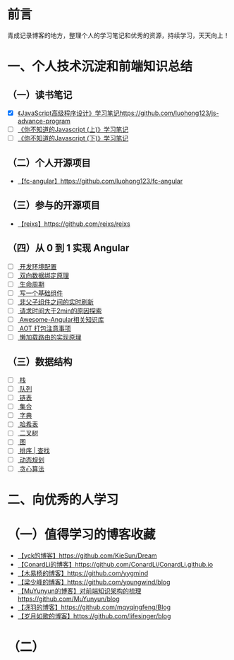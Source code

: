 

# 前言
青成记录博客的地方，整理个人的学习笔记和优秀的资源，持续学习，天天向上！
# 一、个人技术沉淀和前端知识总结
## （一）读书笔记
- [x] [《JavaScript高级程序设计》学习笔记](https://github.com/luohong123/js-advance-program)https://github.com/luohong123/js-advance-program
- [ ] [《你不知道的Javascript  (上)》学习笔记]()
- [ ] [《你不知道的Javascript  (下)》学习笔记]()
## （二）个人开源项目
- [【fc-angular】](https://github.com/luohong123/fc-angular)https://github.com/luohong123/fc-angular
## （三）参与的开源项目
- [【reixs】](https://github.com/reixs/reixs)https://github.com/reixs/reixs
## （四）从 0 到 1 实现 Angular
- [ ] [ 开发环境配置 ]()
- [ ] [ 双向数据绑定原理 ]()
- [ ] [ 生命周期 ]()
- [ ] [ 写一个基础组件 ]()
- [ ] [ 非父子组件之间的实时刷新 ]()
- [ ] [ 请求时间大于2min的原因探索 ]()
- [ ] [ Awesome-Angular相关知识库 ]()
- [ ] [ AOT 打包注意事项 ]()
- [ ] [ 懒加载路由的实现原理 ]()

## （三）数据结构
- [ ] [ 栈 ]()
- [ ] [ 队列 ]()
- [ ] [ 链表 ]()
- [ ] [ 集合 ]()
- [ ] [ 字典 ]()
- [ ] [ 哈希表 ]()
- [ ] [ 二叉树 ]()
- [ ] [ 图 ]()
- [ ] [ 排序 | 查找 ]()
- [ ] [ 动态规划 ]()
- [ ] [ 贪心算法 ]()

# 二、向优秀的人学习
# （一）值得学习的博客收藏
- [【yck的博客】](https://github.com/KieSun/Dream)https://github.com/KieSun/Dream
- [【ConardLi的博客】](https://github.com/ConardLi/ConardLi.github.io)https://github.com/ConardLi/ConardLi.github.io
- [【木易杨的博客】](https://github.com/yygmind)https://github.com/yygmind
- [【梁少峰的博客】](https://github.com/youngwind/blog)https://github.com/youngwind/blog
- [【MuYunyun的博客】对前端知识架构的梳理](https://github.com/MuYunyun/blog)https://github.com/MuYunyun/blog
- [【冴羽的博客】](https://github.com/mqyqingfeng/Blog)https://github.com/mqyqingfeng/Blog
- [【岁月如歌的博客】](https://github.com/lifesinger/blog)https://github.com/lifesinger/blog

# （二）

